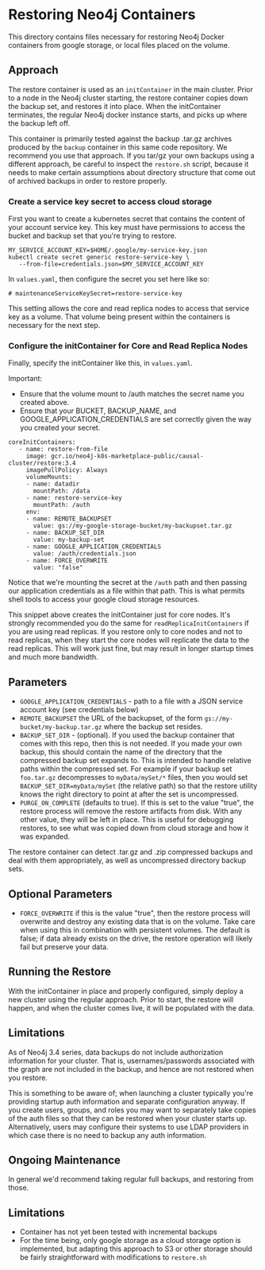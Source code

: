 # Restoring Neo4j Containers

This directory contains files necessary for restoring Neo4j Docker containers
from google storage, or local files placed on the volume.

## Approach

The restore container is used as an `initContainer` in the main cluster.  Prior to
a node in the Neo4j cluster starting, the restore container copies down the backup
set, and restores it into place.  When the initContainer terminates, the regular
Neo4j docker instance starts, and picks up where the backup left off.

This container is primarily tested against the backup .tar.gz archives produced by
the `backup` container in this same code repository.  We recommend you use that approach.  If you tar/gz your own backups using a different approach, be careful to
inspect the `restore.sh` script, because it needs to make certain assumptions about
directory structure that come out of archived backups in order to restore properly.

### Create a service key secret to access cloud storage

First you want to create a kubernetes secret that contains the content of your account service key.  This key must have permissions to access the bucket and backup set that you're trying to restore. 

```
MY_SERVICE_ACCOUNT_KEY=$HOME/.google/my-service-key.json
kubectl create secret generic restore-service-key \
   --from-file=credentials.json=$MY_SERVICE_ACCOUNT_KEY
```

In `values.yaml`, then configure the secret you set here like so:

```
# maintenanceServiceKeySecret=restore-service-key
```

This setting allows the core and read replica nodes to access that service key
as a volume.  That volume being present within the containers is necessary for the
next step.

### Configure the initContainer for Core and Read Replica Nodes

Finally, specify the initContainer like this, in `values.yaml`.

Important:
* Ensure that the volume mount to /auth matches the secret name you created above.
* Ensure that your BUCKET, BACKUP_NAME, and GOOGLE_APPLICATION_CREDENTIALS are
set correctly given the way you created your secret.

```
coreInitContainers: 
   - name: restore-from-file
     image: gcr.io/neo4j-k8s-marketplace-public/causal-cluster/restore:3.4
     imagePullPolicy: Always
     volumeMounts:
     - name: datadir
       mountPath: /data
     - name: restore-service-key
       mountPath: /auth
     env:
     - name: REMOTE_BACKUPSET
       value: gs://my-google-storage-bucket/my-backupset.tar.gz
     - name: BACKUP_SET_DIR
       value: my-backup-set
     - name: GOOGLE_APPLICATION_CREDENTIALS
       value: /auth/credentials.json
     - name: FORCE_OVERWRITE
       value: "false"
```

Notice that we're mounting the secret at the `/auth` path and then passing our application credentials as a file within that path.  This is what permits shell tools to access your google cloud storage resources.

This snippet above creates the initContainer just for core nodes.  It's strongly recommended you do the same for `readReplicaInitContainers` if you are using read replicas. If you restore only to core nodes and not to read replicas, when they start
the core nodes will replicate the data to the read replicas.   This will work just fine, but may result in longer startup times and much more bandwidth.

## Parameters

- `GOOGLE_APPLICATION_CREDENTIALS` - path to a file with a JSON service account key (see credentials below)
- `REMOTE_BACKUPSET` the URL of the backupset, of the form `gs://my-bucket/my-backup.tar.gz` where the backup set resides.
- `BACKUP_SET_DIR` - (optional).  If you used the backup container that comes with this repo, then this is not needed.  If you made your own backup, this should contain the name of the directory that the compressed backup set expands to.  This is intended to handle relative paths within the compressed set.  For example if your backup set `foo.tar.gz` decompresses to `myData/mySet/*` files, then you would set `BACKUP_SET_DIR=myData/mySet` (the relative path) so that the restore utility knows the right directory to point at after the set is uncompressed.
- `PURGE_ON_COMPLETE` (defaults to true).  If this is set to the value "true", the restore process will remove the restore artifacts from disk.  With any other 
value, they will be left in place.  This is useful for debugging restores, to 
see what was copied down from cloud storage and how it was expanded.

The restore container can detect .tar.gz and .zip compressed backups and deal with them appropriately, as well as uncompressed directory backup sets.

## Optional Parameters

- `FORCE_OVERWRITE` if this is the value "true", then the restore process will overwrite and
destroy any existing data that is on the volume.  Take care when using this in combination with
persistent volumes.  The default is false; if data already exists on the drive, the restore operation will likely fail but preserve your data.

## Running the Restore

With the initContainer in place and properly configured, simply deploy a new cluster 
using the regular approach.  Prior to start, the restore will happen, and when the 
cluster comes live, it will be populated with the data.

## Limitations

As of Neo4j 3.4 series, data backups do not include authorization information for your cluster.
That is, usernames/passwords associated with the graph are not included in the backup, and hence
are not restored when you restore.

This is something to be aware of; when launching a cluster typically you're providing startup auth
information and separate configuration anyway.  If you create users, groups, and roles you may want
to separately take copies of the auth files so that they can be restored when your cluster starts up.
Alternatively, users may configure their systems to use LDAP providers in which case there is no need
to backup any auth information.

## Ongoing Maintenance

In general we'd recommend taking regular full backups, and restoring from those.

## Limitations

- Container has not yet been tested with incremental backups
- For the time being, only google storage as a cloud storage option is implemented, 
but adapting this approach to S3 or other storage should be fairly straightforward with modifications to `restore.sh`
